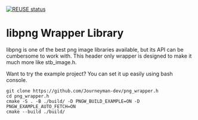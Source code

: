 <!--
SPDX-FileCopyrightText: 2022 Daniel Aimé Valcour <fosssweeper@gmail.com>

SPDX-License-Identifier: MIT
-->

<!--
    Copyright (c) 2022 Daniel Aimé Valcour

    Permission is hereby granted, free of charge, to any person obtaining a copy of
    this software and associated documentation files (the "Software"), to deal in
    the Software without restriction, including without limitation the rights to
    use, copy, modify, merge, publish, distribute, sublicense, and/or sell copies of
    the Software, and to permit persons to whom the Software is furnished to do so,
    subject to the following conditions:
    The above copyright notice and this permission notice shall be included in all
    copies or substantial portions of the Software.
    THE SOFTWARE IS PROVIDED "AS IS", WITHOUT WARRANTY OF ANY KIND, EXPRESS OR
    IMPLIED, INCLUDING BUT NOT LIMITED TO THE WARRANTIES OF MERCHANTABILITY, FITNESS
    FOR A PARTICULAR PURPOSE AND NONINFRINGEMENT. IN NO EVENT SHALL THE AUTHORS OR
    COPYRIGHT HOLDERS BE LIABLE FOR ANY CLAIM, DAMAGES OR OTHER LIABILITY, WHETHER
    IN AN ACTION OF CONTRACT, TORT OR OTHERWISE, ARISING FROM, OUT OF OR IN
    CONNECTION WITH THE SOFTWARE OR THE USE OR OTHER DEALINGS IN THE SOFTWARE.
-->

 [![REUSE status](https://api.reuse.software/badge/git.fsfe.org/reuse/api)](https://api.reuse.software/info/git.fsfe.org/reuse/api)

# libpng Wrapper Library

libpng is one of the best png image libraries available, but its API can be cumbersome to work with. This header only wrapper is designed to make it much more like stb_image.h.

Want to try the example project? You can set it up easily using bash console.

    git clone https://github.com/Journeyman-dev/png_wrapper.h
    cd png_wrapper.h
    cmake -S . -B ./build/ -D PNGW_BUILD_EXAMPLE=ON -D PNGW_EXAMPLE_AUTO_FETCH=ON
    cmake --build ./build/

